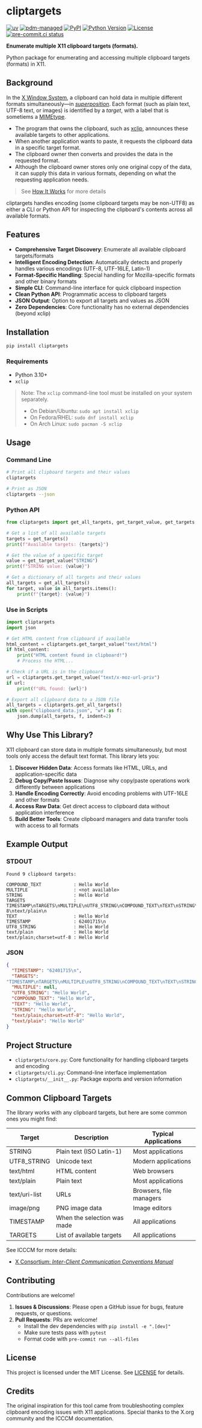 # cliptargets

[![uv](https://img.shields.io/endpoint?url=https://raw.githubusercontent.com/astral-sh/uv/main/assets/badge/v0.json)](https://github.com/astral-sh/uv)
[![pdm-managed](https://img.shields.io/badge/pdm-managed-blueviolet)](https://pdm.fming.dev)
[![PyPI](https://img.shields.io/pypi/v/cliptargets.svg)](https://pypi.org/project/cliptargets/)
[![Python Version](https://img.shields.io/pypi/pyversions/cliptargets.svg)](https://pypi.org/project/cliptargets/)
[![License](https://img.shields.io/pypi/l/cliptargets.svg)](https://github.com/lmmx/cliptargets/blob/main/LICENSE)
[![pre-commit.ci status](https://results.pre-commit.ci/badge/github/lmmx/cliptargets/master.svg)](https://results.pre-commit.ci/latest/github/lmmx/cliptargets/master)

**Enumerate multiple X11 clipboard targets (formats).**

Python package for enumerating and accessing multiple clipboard targets (formats) in X11.

## Background

In the [X Window System](https://en.wikipedia.org/wiki/X_Window_System), a clipboard can hold data
in multiple different formats simultaneously—in
*[superposition](https://en.wikipedia.org/wiki/Quantum_superposition)*. Each format (such as plain
text, UTF-8 text, or images) is identified by a *target*, with a label that is sometiems a [MIMEtype](https://en.wikipedia.org/wiki/Media_type).

- The program that owns the clipboard, such as [xclip](https://en.wikipedia.org/wiki/Xclip),
  announces these available targets to other applications.
- When another application wants to paste, it requests the clipboard data in a specific target format.
- The clipboard owner then converts and provides the data in the requested format.
- Although the clipboard owner stores only one original copy of the data, it can supply this data in
  various formats, depending on what the requesting application needs.

> See [How It Works](https://github.com/lmmx/cliptargets/blob/master/docs/how-it-works.md) for more details

cliptargets handles encoding (some clipboard targets may be non-UTF8) as either a CLI or Python API for inspecting the clipboard's contents across all available formats.

## Features

- **Comprehensive Target Discovery**: Enumerate all available clipboard targets/formats
- **Intelligent Encoding Detection**: Automatically detects and properly handles various encodings (UTF-8, UTF-16LE, Latin-1)
- **Format-Specific Handling**: Special handling for Mozilla-specific formats and other binary formats
- **Simple CLI**: Command-line interface for quick clipboard inspection
- **Clean Python API**: Programmatic access to clipboard targets
- **JSON Output**: Option to export all targets and values as JSON
- **Zero Dependencies**: Core functionality has no external dependencies (beyond xclip)

## Installation

```bash
pip install cliptargets
```

### Requirements

- Python 3.10+
- `xclip`

> Note: The `xclip` command-line tool must be installed on your system separately.
> - On Debian/Ubuntu: `sudo apt install xclip`
> - On Fedora/RHEL: `sudo dnf install xclip`
> - On Arch Linux: `sudo pacman -S xclip`

## Usage

### Command Line

```bash
# Print all clipboard targets and their values
cliptargets

# Print as JSON
cliptargets --json
```

### Python API

```python
from cliptargets import get_all_targets, get_target_value, get_targets

# Get a list of all available targets
targets = get_targets()
print(f"Available targets: {targets}")

# Get the value of a specific target
value = get_target_value("STRING")
print(f"STRING value: {value}")

# Get a dictionary of all targets and their values
all_targets = get_all_targets()
for target, value in all_targets.items():
    print(f"{target}: {value}")
```

### Use in Scripts

```python
import cliptargets
import json

# Get HTML content from clipboard if available
html_content = cliptargets.get_target_value("text/html")
if html_content:
    print("HTML content found in clipboard!")
    # Process the HTML...

# Check if a URL is in the clipboard
url = cliptargets.get_target_value("text/x-moz-url-priv")
if url:
    print(f"URL found: {url}")

# Export all clipboard data to a JSON file
all_targets = cliptargets.get_all_targets()
with open("clipboard_data.json", "w") as f:
    json.dump(all_targets, f, indent=2)
```

## Why Use This Library?

X11 clipboard can store data in multiple formats simultaneously, but most tools only access the default text format. This library lets you:

1. **Discover Hidden Data**: Access formats like HTML, URLs, and application-specific data
2. **Debug Copy/Paste Issues**: Diagnose why copy/paste operations work differently between applications
3. **Handle Encoding Correctly**: Avoid encoding problems with UTF-16LE and other formats
4. **Access Raw Data**: Get direct access to clipboard data without application interference
5. **Build Better Tools**: Create clipboard managers and data transfer tools with access to all formats

## Example Output

### STDOUT

```
Found 9 clipboard targets:

COMPOUND_TEXT            : Hello World
MULTIPLE                 : <not available>
STRING                   : Hello World
TARGETS                  :
TIMESTAMP\nTARGETS\nMULTIPLE\nUTF8_STRING\nCOMPOUND_TEXT\nTEXT\nSTRING\ntext/plain;charset=utf-8\ntext/plain\n
TEXT                     : Hello World
TIMESTAMP                : 62401715\n
UTF8_STRING              : Hello World
text/plain               : Hello World
text/plain;charset=utf-8 : Hello World
```

### JSON

```json
{
  "TIMESTAMP": "62401715\n",
  "TARGETS":
"TIMESTAMP\nTARGETS\nMULTIPLE\nUTF8_STRING\nCOMPOUND_TEXT\nTEXT\nSTRING\ntext/plain;charset=utf-8\ntext/plain\n",
  "MULTIPLE": null,
  "UTF8_STRING": "Hello World",
  "COMPOUND_TEXT": "Hello World",
  "TEXT": "Hello World",
  "STRING": "Hello World",
  "text/plain;charset=utf-8": "Hello World",
  "text/plain": "Hello World"
}
```

## Project Structure

- `cliptargets/core.py`: Core functionality for handling clipboard targets and encoding
- `cliptargets/cli.py`: Command-line interface implementation
- `cliptargets/__init__.py`: Package exports and version information

## Common Clipboard Targets

The library works with any clipboard targets, but here are some common ones you might find:

| Target | Description | Typical Applications |
|--------|-------------|---------------------|
| STRING | Plain text (ISO Latin-1) | Most applications |
| UTF8_STRING | Unicode text | Modern applications |
| text/html | HTML content | Web browsers |
| text/plain | Plain text | Most applications |
| text/uri-list | URLs | Browsers, file managers |
| image/png | PNG image data | Image editors |
| TIMESTAMP | When the selection was made | All applications |
| TARGETS | List of available targets | All applications |

See ICCCM for more details:

- [X Consortium: _Inter-Client Communication Conventions Manual_](https://x.org/releases/X11R7.6/doc/xorg-docs/specs/ICCCM/icccm.html)

## Contributing

Contributions are welcome!

1. **Issues & Discussions**: Please open a GitHub issue for bugs, feature requests, or questions.
2. **Pull Requests**: PRs are welcome!
   - Install the dev dependencies with `pip install -e ".[dev]"`
   - Make sure tests pass with `pytest`
   - Format code with `pre-commit run --all-files`

## License

This project is licensed under the MIT License. See [LICENSE](LICENSE) for details.

## Credits

The original inspiration for this tool came from troubleshooting complex clipboard encoding issues with X11 applications. Special thanks to the X.org community and the ICCCM documentation.
